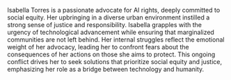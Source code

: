 Isabella Torres is a passionate advocate for AI rights, deeply committed to social equity. Her upbringing in a diverse urban environment instilled a strong sense of justice and responsibility. Isabella grapples with the urgency of technological advancement while ensuring that marginalized communities are not left behind. Her internal struggles reflect the emotional weight of her advocacy, leading her to confront fears about the consequences of her actions on those she aims to protect. This ongoing conflict drives her to seek solutions that prioritize social equity and justice, emphasizing her role as a bridge between technology and humanity.
